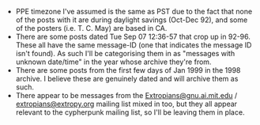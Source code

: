 + PPE timezone I've assumed is the same as PST due to the fact that none of the posts with it are during daylight savings (Oct-Dec 92), and some of the posters (i.e. T. C. May) are based in CA.
+ There are some posts dated Tue Sep 07 12:36-57 that crop up in 92-96. These all have the same message-ID (one that indicates the message ID isn't found). As such I'll be categorising them in as "messages with unknown date/time" in the year whose archive they're from.
+ There are some posts from the first few days of Jan 1999 in the 1998 archive. I believe these are genuinely dated and will archive them as such.
+ There appear to be messages from the Extropians@gnu.ai.mit.edu / extropians@extropy.org mailing list mixed in too, but they all appear relevant to the cypherpunk mailing list, so I'll be leaving them in place.
